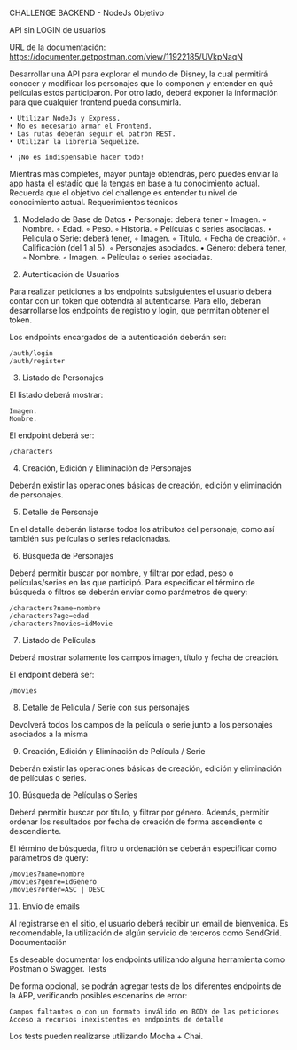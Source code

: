 

CHALLENGE BACKEND - NodeJs
Objetivo

API sin LOGIN de usuarios

URL de la documentación: https://documenter.getpostman.com/view/11922185/UVkpNaqN

Desarrollar una API para explorar el mundo de Disney, la cual permitirá conocer y modificar los personajes que lo componen y entender en qué películas estos participaron. Por otro lado, deberá exponer la información para que cualquier frontend pueda consumirla.

    • Utilizar NodeJs y Express.
    • No es necesario armar el Frontend.
    • Las rutas deberán seguir el patrón REST.
    • Utilizar la librería Sequelize.

    • ¡No es indispensable hacer todo!
Mientras más completes, mayor puntaje obtendrás, pero puedes enviar la app hasta el estadío que la tengas en base a tu conocimiento actual. Recuerda que el objetivo del challenge es entender tu nivel de conocimiento actual.
Requerimientos técnicos

1. Modelado de Base de Datos
    • Personaje: deberá tener
        ◦ Imagen.
        ◦ Nombre.
        ◦ Edad.
        ◦ Peso.
        ◦ Historia.
        ◦ Películas o series asociadas.
    • Película o Serie: deberá tener,
        ◦ Imagen.
        ◦ Título.
        ◦ Fecha de creación.
        ◦ Calificación (del 1 al 5).
        ◦ Personajes asociados.
    • Género: deberá tener,
        ◦ Nombre.
        ◦ Imagen.
        ◦ Películas o series asociadas.
      
2. Autenticación de Usuarios

Para realizar peticiones a los endpoints subsiguientes el usuario deberá contar con un token que obtendrá al autenticarse. Para ello, deberán desarrollarse los endpoints de registro y login, que permitan obtener el token.

Los endpoints encargados de la autenticación deberán ser:

    /auth/login
    /auth/register

3. Listado de Personajes

El listado deberá mostrar:

    Imagen.
    Nombre.

El endpoint deberá ser:

    /characters

4. Creación, Edición y Eliminación de Personajes

Deberán existir las operaciones básicas de creación, edición y eliminación de personajes.

5. Detalle de Personaje

En el detalle deberán listarse todos los atributos del personaje, como así también sus películas o series relacionadas.

6. Búsqueda de Personajes

Deberá permitir buscar por nombre, y filtrar por edad, peso o películas/series en las que participó. Para especificar el término de búsqueda o filtros se deberán enviar como parámetros de query:

    /characters?name=nombre
    /characters?age=edad
    /characters?movies=idMovie

7. Listado de Películas

Deberá mostrar solamente los campos imagen, título y fecha de creación.

El endpoint deberá ser:

    /movies

8. Detalle de Película / Serie con sus personajes

Devolverá todos los campos de la película o serie junto a los personajes asociados a la misma

9. Creación, Edición y Eliminación de Película / Serie

Deberán existir las operaciones básicas de creación, edición y eliminación de películas o series.

10. Búsqueda de Películas o Series

Deberá permitir buscar por título, y filtrar por género. Además, permitir ordenar los resultados por fecha de creación de forma ascendiente o descendiente.

El término de búsqueda, filtro u ordenación se deberán especificar como parámetros de query:

    /movies?name=nombre
    /movies?genre=idGenero
    /movies?order=ASC | DESC

11. Envío de emails

Al registrarse en el sitio, el usuario deberá recibir un email de bienvenida. Es recomendable, la utilización de algún servicio de terceros como SendGrid.
Documentación

Es deseable documentar los endpoints utilizando alguna herramienta como Postman o Swagger.
Tests

De forma opcional, se podrán agregar tests de los diferentes endpoints de la APP, verificando posibles escenarios de error:

    Campos faltantes o con un formato inválido en BODY de las peticiones
    Acceso a recursos inexistentes en endpoints de detalle

Los tests pueden realizarse utilizando Mocha + Chai.
